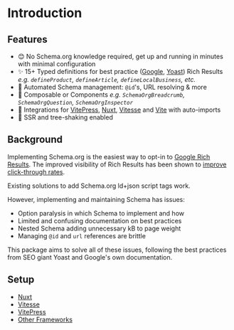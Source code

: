 # Introduction

## Features

- 😊 No Schema.org knowledge required, get up and running in minutes with minimal configuration
- ✨ 15+ Typed definitions for best practice ([Google](https://developers.google.com/search/docs/advanced/structured-data/search-gallery), [Yoast](https://developer.yoast.com/features/schema/overview)) Rich Results _e.g. `defineProduct`, `defineArticle`, `defineLocalBusiness`, etc._
- 🧙 Automated Schema management: `@id`'s, URL resolving & more
- 🍞 Composable or Components _e.g. `SchemaOrgBreadcrumb`, `SchemaOrgQuestion`, `SchemaOrgInspector`_
- 🤝 Integrations for [VitePress](https://vitepress.vue.com), [Nuxt](https://nuxtjs.org/), [Vitesse](https://nuxtjs.org/) and [Vite](https://vitejs.dev/) with auto-imports
- 🌳 SSR and tree-shaking enabled

## Background

Implementing Schema.org is the easiest way to opt-in to [Google Rich Results](https://developers.google.com/search/docs/advanced/structured-data/search-gallery).
The improved visibility of Rich Results has been shown
to [improve click-through rates](https://simplifiedsearch.net/case-study-the-impact-of-rich-results-on-impressions-clicks-and-organic-traffic/).

Existing solutions to add Schema.org ld+json script tags work.

However, implementing and maintaining Schema has issues:
- Option paralysis in which Schema to implement and how
- Limited and confusing documentation on best practices
- Nested Schema adding unnecessary kB to page weight
- Managing `@id` and `url` references are brittle

This package aims to solve all of these issues,
following the best practices from SEO giant Yoast and Google's own documentation.

## Setup

- [Nuxt](/guide/setup/nuxt)
- [Vitesse](/guide/setup/vitesse)
- [VitePress](/guide/setup/vitepress)
- [Other Frameworks](/guide/setup/other-frameworks)

